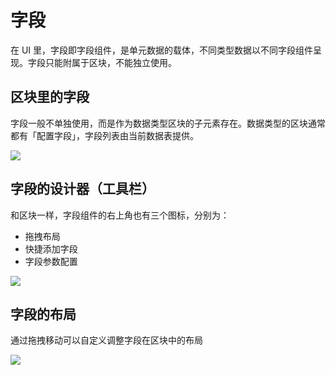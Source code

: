 # 字段

在 UI 里，字段即字段组件，是单元数据的载体，不同类型数据以不同字段组件呈现。字段只能附属于区块，不能独立使用。

## 区块里的字段

字段一般不单独使用，而是作为数据类型区块的子元素存在。数据类型的区块通常都有「配置字段」，字段列表由当前数据表提供。

![](https://static-docs.nocobase.com/c5ea18ad1847332fe78075413f23de46.png)

## 字段的设计器（工具栏）

和区块一样，字段组件的右上角也有三个图标，分别为：

- 拖拽布局
- 快捷添加字段
- 字段参数配置

![](https://static-docs.nocobase.com/30cc5fcaeeb171862f79449a72a7fcf9.png)

## 字段的布局

通过拖拽移动可以自定义调整字段在区块中的布局

![](https://static-docs.nocobase.com/0825ea8c014c9073f505e74f707ded66.gif)